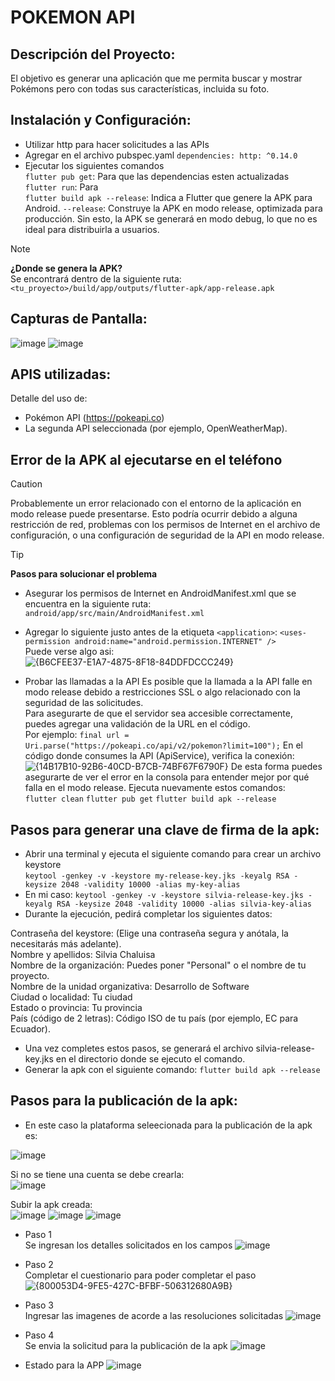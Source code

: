 # POKEMON API


## Descripción del Proyecto:
El objetivo es generar una aplicación que me permita buscar y mostrar Pokémons pero con todas sus características, incluida su foto.
## Instalación y Configuración:
- Utilizar http para hacer solicitudes a las APIs
- Agregar en el archivo pubspec.yaml
`dependencies:
  http: ^0.14.0`
- Ejecutar los siguientes comandos <br>
`flutter pub get`: Para que las dependencias esten actualizadas <br>
`flutter run`: Para  <br>
`flutter build apk --release`: Indica a Flutter que genere la APK para Android. `--release`: Construye la APK en modo release, optimizada para producción. Sin esto, la APK se generará en modo debug, lo que no es ideal para distribuirla a usuarios.
> [!NOTE]
> **¿Donde se genera la APK?** <br>
  Se encontrará dentro de la siguiente ruta: `<tu_proyecto>/build/app/outputs/flutter-apk/app-release.apk`

## Capturas de Pantalla:
![image](https://github.com/user-attachments/assets/f87e4c8b-7900-4048-b1f0-9019050f65be)
![image](https://github.com/user-attachments/assets/cc37b008-f8bc-43e4-a119-5c2ec1ffdb03)

## APIS utilizadas:
Detalle del uso de:
- Pokémon API (https://pokeapi.co)
- La segunda API seleccionada (por ejemplo, OpenWeatherMap).
  
##  Error de la APK al ejecutarse en el teléfono
> [!CAUTION]
> Probablemente un error relacionado con el entorno de la aplicación en modo release puede presentarse.
> Esto podría ocurrir debido a alguna restricción de red, problemas con los permisos de Internet en el archivo de configuración, o una configuración de seguridad de la API en modo release.

> [!TIP]
> **Pasos para solucionar el problema**
- Asegurar los permisos de Internet en AndroidManifest.xml que se encuentra en la siguiente ruta: `android/app/src/main/AndroidManifest.xml` <br>
- Agregar lo siguiente justo antes de la etiqueta `<application>`: `<uses-permission android:name="android.permission.INTERNET" />`<br>
Puede verse algo asi:<br>
![{B6CFEE37-E1A7-4875-8F18-84DDFDCCC249}](https://github.com/user-attachments/assets/7c5f5f4e-b47e-4af3-92af-96e84b745ff8)

- Probar las llamadas a la API
Es posible que la llamada a la API falle en modo release debido a restricciones SSL o algo relacionado con la seguridad de las solicitudes.<br>
Para asegurarte de que el servidor sea accesible correctamente, puedes agregar una validación de la URL en el código. <br>
Por ejemplo: `final url = Uri.parse("https://pokeapi.co/api/v2/pokemon?limit=100");`
En el código donde consumes la API (ApiService), verifica la conexión:
![{14B17B10-92B6-40CD-B7CB-74BF67F6790F}](https://github.com/user-attachments/assets/a89f4bd1-2654-4212-ac85-494cd18d0bad)
De esta forma puedes asegurarte de ver el error en la consola para entender mejor por qué falla en el modo release.
Ejecuta nuevamente estos comandos: <br>
`flutter clean`
`flutter pub get`
`flutter build apk --release`
## Pasos para generar una clave de firma de la apk:<br>

- Abrir una terminal y ejecuta el siguiente comando para crear un archivo keystore<br>
`keytool -genkey -v -keystore my-release-key.jks -keyalg RSA -keysize 2048 -validity 10000 -alias my-key-alias`<br>
- En mi caso: `keytool -genkey -v -keystore silvia-release-key.jks -keyalg RSA -keysize 2048 -validity 10000 -alias silvia-key-alias`<br>
- Durante la ejecución, pedirá completar los siguientes datos:

Contraseña del keystore: (Elige una contraseña segura y anótala, la necesitarás más adelante).<br>
Nombre y apellidos: Silvia Chaluisa<br>
Nombre de la organización: Puedes poner "Personal" o el nombre de tu proyecto.<br>
Nombre de la unidad organizativa: Desarrollo de Software<br>
Ciudad o localidad: Tu ciudad<br>
Estado o provincia: Tu provincia<br>
País (código de 2 letras): Código ISO de tu país (por ejemplo, EC para Ecuador).<br>
- Una vez completes estos pasos, se generará el archivo silvia-release-key.jks en el directorio donde se ejecuto el comando.<br>
- Generar la apk con el siguiente comando: `flutter build apk --release`<br>
## Pasos para la publicación de la apk:<br>
- En este caso la plataforma seleecionada para la publicación de la apk es:<br>

![image](https://github.com/user-attachments/assets/0dd19fdc-3e48-483d-be45-8cd03d05d1dd)

Si no se tiene una cuenta se debe crearla:<br>
![image](https://github.com/user-attachments/assets/b0ed8d5c-8c91-49ac-9ac0-7cb58a0e2cee)

Subir la apk creada:<br>
 ![image](https://github.com/user-attachments/assets/2e798dd5-bd3a-430c-ac06-a13d4e555867)
 ![image](https://github.com/user-attachments/assets/8b5f6322-8e1b-4d9c-b773-1fb1b6e87971)
 ![image](https://github.com/user-attachments/assets/49039854-6e1c-4a8e-a7d9-1c7513b35140)

 - Paso 1 <br>
 Se ingresan los detalles solicitados en los campos
 ![image](https://github.com/user-attachments/assets/5a5a8965-8f92-4199-8b3a-a2d67989d733)
- Paso 2<br>
Completar el cuestionario para poder completar el paso 
![{800053D4-9FE5-427C-BFBF-506312680A9B}](https://github.com/user-attachments/assets/dfb3f31b-9c3b-405f-9970-a5f4f5c15042)

- Paso 3<br>
Ingresar las imagenes de acorde a las resoluciones solicitadas
![image](https://github.com/user-attachments/assets/7f2520ad-7399-4059-9396-95c539c3462e)
- Paso 4<br>
Se envia la solicitud para la publicación de la apk
![image](https://github.com/user-attachments/assets/c22918a4-f52e-4ac1-970c-57504d4781f4)
- Estado para la APP
![image](https://github.com/user-attachments/assets/d2622509-97b9-4a36-9abc-aa3c50977767)





